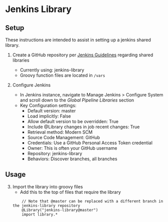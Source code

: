 # Jenkins Library

## Setup
These instructions are intended to assist in setting up a jenkins shared library.

1. Create a GitHub repository per [Jenkins Guidelines](https://jenkins.io/doc/book/pipeline/shared-libraries/) regarding shared libraries
	- Currently using: jenkins-library
	- Groovy function files are located in `/vars`

2. Configure Jenkins
	- In Jenkins instance, navigate to Manage Jenkins > Configure System and scroll down to the *Global Pipeline Libraries* section
	- Key Configuration settings:
		- Default version: master
		- Load implicitly: False
		- Allow default version to be overridden: True
		- Include @Library changes in job recent changes: True
		- Retrieval method: Modern SCM
		- Source Code Management: GitHub
		- Credentials: Use a GitHub Personal Access Token credential
		- Owner: This is often your GitHub username
		- Repository: jenkins-library
		- Behaviors: Discover branches, all branches

## Usage
3. Import the library into groovy files
	- Add this to the top of files that require the library
	```
		// Note that @master can be replaced with a different branch in the jenkins-library repository
		@Library("jenkins-library@master")
		import library.*
	```
